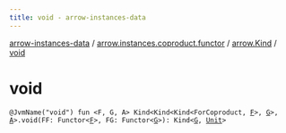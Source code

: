 ```yaml
---
title: void - arrow-instances-data
---
```


[arrow-instances-data](../../index.html) / [arrow.instances.coproduct.functor](../index.html) / [arrow.Kind](index.html) / [void](./void.html)

# void

`@JvmName("void") fun <F, G, A> Kind<Kind<Kind<ForCoproduct, `[`F`](void.html#F)`>, `[`G`](void.html#G)`>, `[`A`](void.html#A)`>.void(FF: Functor<`[`F`](void.html#F)`>, FG: Functor<`[`G`](void.html#G)`>): Kind<`[`G`](void.html#G)`, `[`Unit`](https://kotlinlang.org/api/latest/jvm/stdlib/kotlin/-unit/index.html)`>`